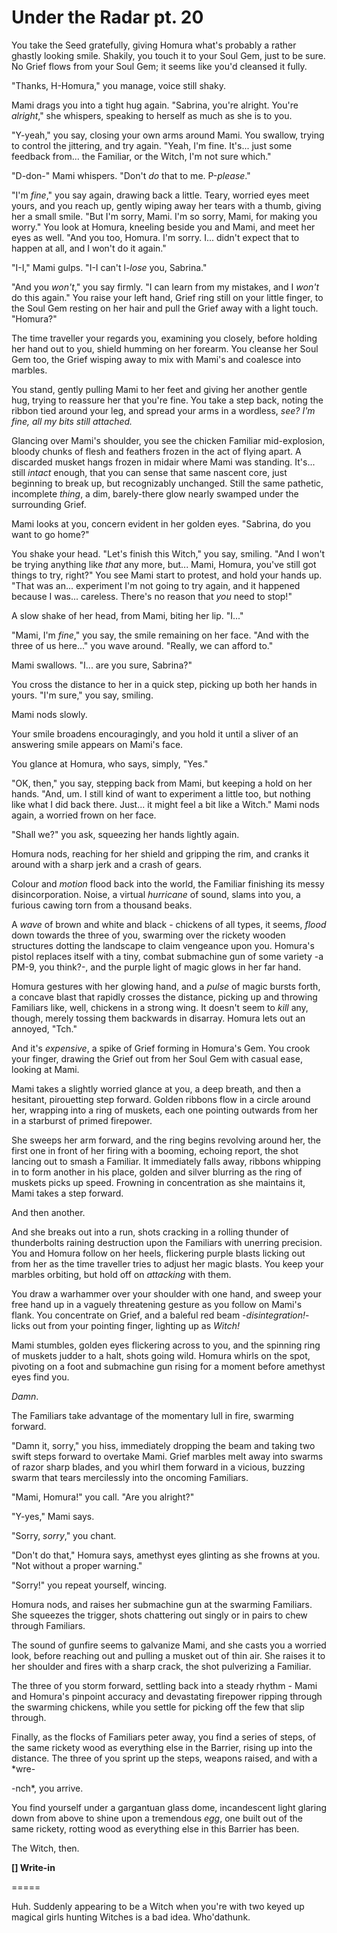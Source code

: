 # Under the Radar pt. 20

You take the Seed gratefully, giving Homura what's probably a rather ghastly looking smile. Shakily, you touch it to your Soul Gem, just to be sure. No Grief flows from your Soul Gem; it seems like you'd cleansed it fully.

"Thanks, H-Homura," you manage, voice still shaky.

Mami drags you into a tight hug again. "Sabrina, you're alright. You're *alright*," she whispers, speaking to herself as much as she is to you.

"Y-yeah," you say, closing your own arms around Mami. You swallow, trying to control the jittering, and try again. "Yeah, I'm fine. It's... just some feedback from... the Familiar, or the Witch, I'm not sure which."

"D-don-" Mami whispers. "Don't *do* that to me. P-*please*."

"I'm *fine*," you say again, drawing back a little. Teary, worried eyes meet yours, and you reach up, gently wiping away her tears with a thumb, giving her a small smile. "But I'm sorry, Mami. I'm so sorry, Mami, for making you worry." You look at Homura, kneeling beside you and Mami, and meet her eyes as well. "And you too, Homura. I'm sorry. I... didn't expect that to happen at all, and I won't do it again."

"I-I," Mami gulps. "I-I can't l-*lose* you, Sabrina."

"And you *won't*," you say firmly. "I can learn from my mistakes, and I *won't* do this again." You raise your left hand, Grief ring still on your little finger, to the Soul Gem resting on her hair and pull the Grief away with a light touch. "Homura?"

The time traveller your regards you, examining you closely, before holding her hand out to you, shield humming on her forearm. You cleanse her Soul Gem too, the Grief wisping away to mix with Mami's and coalesce into marbles.

You stand, gently pulling Mami to her feet and giving her another gentle hug, trying to reassure her that you're fine. You take a step back, noting the ribbon tied around your leg, and spread your arms in a wordless, *see? I'm fine, all my bits still attached.*

Glancing over Mami's shoulder, you see the chicken Familiar mid-explosion, bloody chunks of flesh and feathers frozen in the act of flying apart. A discarded musket hangs frozen in midair where Mami was standing. It's... still *intact* enough, that you can sense that same nascent core, just beginning to break up, but recognizably unchanged. Still the same pathetic, incomplete *thing*, a dim, barely-there glow nearly swamped under the surrounding Grief.

Mami looks at you, concern evident in her golden eyes. "Sabrina, do you want to go home?"

You shake your head. "Let's finish this Witch," you say, smiling. "And I won't be trying anything like *that* any more, but... Mami, Homura, you've still got things to try, right?" You see Mami start to protest, and hold your hands up. "That was an... experiment I'm not going to try again, and it happened because I was... careless. There's no reason that *you* need to stop!"

A slow shake of her head, from Mami, biting her lip. "I..."

"Mami, I'm *fine*," you say, the smile remaining on her face. "And with the three of us here..." you wave around. "Really, we can afford to."

Mami swallows. "I... are you sure, Sabrina?"

You cross the distance to her in a quick step, picking up both her hands in yours. "I'm sure," you say, smiling.

Mami nods slowly.

Your smile broadens encouragingly, and you hold it until a sliver of an answering smile appears on Mami's face.

You glance at Homura, who says, simply, "Yes."

"OK, then," you say, stepping back from Mami, but keeping a hold on her hands. "And, um. I still kind of want to experiment a little too, but nothing like what I did back there. Just... it might feel a bit like a Witch." Mami nods again, a worried frown on her face.

"Shall we?" you ask, squeezing her hands lightly again.

Homura nods, reaching for her shield and gripping the rim, and cranks it around with a sharp jerk and a crash of gears.

Colour and *motion* flood back into the world, the Familiar finishing its messy disincorporation. Noise, a virtual *hurricane* of sound, slams into you, a furious cawing torn from a thousand beaks.

A *wave* of brown and white and black - chickens of all types, it seems, *flood* down towards the three of you, swarming over the rickety wooden structures dotting the landscape to claim vengeance upon you. Homura's pistol replaces itself with a tiny, combat submachine gun of some variety -a PM-9, you think?-, and the purple light of magic glows in her far hand.

Homura gestures with her glowing hand, and a *pulse* of magic bursts forth, a concave blast that rapidly crosses the distance, picking up and throwing Familiars like, well, chickens in a strong wing. It doesn't seem to *kill* any, though, merely tossing them backwards in disarray. Homura lets out an annoyed, "Tch."

And it's *expensive*, a spike of Grief forming in Homura's Gem. You crook your finger, drawing the Grief out from her Soul Gem with casual ease, looking at Mami.

Mami takes a slightly worried glance at you, a deep breath, and then a hesitant, pirouetting step forward. Golden ribbons flow in a circle around her, wrapping into a ring of muskets, each one pointing outwards from her in a starburst of primed firepower.

She sweeps her arm forward, and the ring begins revolving around her, the first one in front of her firing with a booming, echoing report, the shot lancing out to smash a Familiar. It immediately falls away, ribbons whipping in to form another in his place, golden and silver blurring as the ring of muskets picks up speed. Frowning in concentration as she maintains it, Mami takes a step forward.

And then another.

And she breaks out into a run, shots cracking in a rolling thunder of thunderbolts raining destruction upon the Familiars with unerring precision. You and Homura follow on her heels, flickering purple blasts licking out from her as the time traveller tries to adjust her magic blasts. You keep your marbles orbiting, but hold off on *attacking* with them.

You draw a warhammer over your shoulder with one hand, and sweep your free hand up in a vaguely threatening gesture as you follow on Mami's flank. You concentrate on Grief, and a baleful red beam -*disintegration!*- licks out from your pointing finger, lighting up as *Witch!*

Mami stumbles, golden eyes flickering across to you, and the spinning ring of muskets judder to a halt, shots going wild. Homura whirls on the spot, pivoting on a foot and submachine gun rising for a moment before amethyst eyes find you.

*Damn*.

The Familiars take advantage of the momentary lull in fire, swarming forward.

"Damn it, sorry," you hiss, immediately dropping the beam and taking two swift steps forward to overtake Mami. Grief marbles melt away into swarms of razor sharp blades, and you whirl them forward in a vicious, buzzing swarm that tears mercilessly into the oncoming Familiars.

"Mami, Homura!" you call. "Are you alright?"

"Y-yes," Mami says.

"Sorry, *sorry*," you chant.

"Don't do that," Homura says, amethyst eyes glinting as she frowns at you. "Not without a proper warning."

"Sorry!" you repeat yourself, wincing.

Homura nods, and raises her submachine gun at the swarming Familiars. She squeezes the trigger, shots chattering out singly or in pairs to chew through Familiars.

The sound of gunfire seems to galvanize Mami, and she casts you a worried look, before reaching out and pulling a musket out of thin air. She raises it to her shoulder and fires with a sharp crack, the shot pulverizing a Familiar.

The three of you storm forward, settling back into a steady rhythm - Mami and Homura's pinpoint accuracy and devastating firepower ripping through the swarming chickens, while you settle for picking off the few that slip through.

Finally, as the flocks of Familiars peter away, you find a series of steps, of the same rickety wood as everything else in the Barrier, rising up into the distance. The three of you sprint up the steps, weapons raised, and with a \*wre-

\-nch\*, you arrive.

You find yourself under a gargantuan glass dome, incandescent light glaring down from above to shine upon a tremendous *egg*, one built out of the same rickety, rotting wood as everything else in this Barrier has been.

The Witch, then.

**\[] Write-in**

\=====​

Huh. Suddenly appearing to be a Witch when you're with two keyed up magical girls hunting Witches is a bad idea. Who'dathunk.
